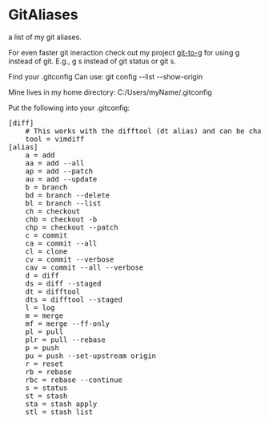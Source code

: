 # GitAliases
a list of my git aliases.

For even faster git ineraction check out my project <a href="https://github.com/KyleScharnhorst/git-to-g">git-to-g</a> for using g instead of git. E.g., g s instead of git status or git s.

Find your .gitconfig
Can use:
git config --list --show-origin

Mine lives in my home directory:
C:/Users/myName/.gitconfig

Put the following into your .gitconfig:
<pre>
[diff]
	# This works with the difftool (dt alias) and can be changed based on your needs.
	tool = vimdiff
[alias]
	a = add
	aa = add --all
	ap = add --patch
	au = add --update
	b = branch
	bd = branch --delete
	bl = branch --list
	ch = checkout
	chb = checkout -b
	chp = checkout --patch
	c = commit
	ca = commit --all
	cl = clone
	cv = commit --verbose
	cav = commit --all --verbose
	d = diff
	ds = diff --staged
	dt = difftool
	dts = difftool --staged
	l = log
	m = merge
	mf = merge --ff-only
	pl = pull
	plr = pull --rebase
	p = push
	pu = push --set-upstream origin
	r = reset
	rb = rebase
	rbc = rebase --continue
	s = status
	st = stash
	sta = stash apply
	stl = stash list
</pre>
